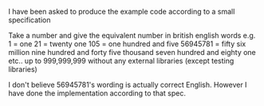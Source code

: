 I have been asked to produce the example code according to a small specification

  Take a number and give the equivalent number in british english words e.g.
  1 = one
  21 = twenty one
  105 = one hundred and five
  56945781 = fifty six million nine hundred and forty five thousand seven hundred and eighty one etc.. up to 999,999,999 without any external libraries (except testing libraries)

I don't believe 56945781's wording is actually correct English. However I have done the implementation 
according to that spec.
